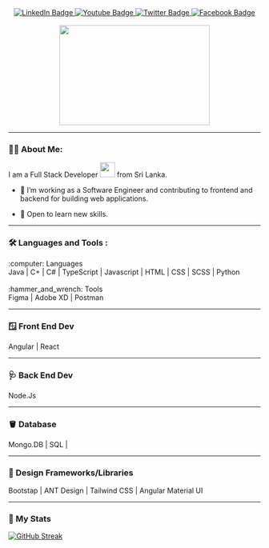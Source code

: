 
<div align="center" id="badges">
  <a href="https://www.linkedin.com/in/sasitha-dassanayake21/">
    <img src="https://img.shields.io/badge/LinkedIn-blue?style=for-the-badge&logo=linkedin&logoColor=white" alt="LinkedIn Badge"/>
  </a>
  <a href="your-youtube-URL">
    <img src="https://img.shields.io/badge/YouTube-red?style=for-the-badge&logo=youtube&logoColor=white" alt="Youtube Badge"/>
  </a>
  <a href="https://twitter.com/sasi_senizo">
    <img src="https://img.shields.io/badge/Twitter-blue?style=for-the-badge&logo=twitter&logoColor=white" alt="Twitter Badge"/>
  </a>
  <a href="https://www.facebook.com/sasitha.dassanayake/">
    <img src="https://img.shields.io/badge/Facebook-1877F2?style=for-the-badge&logo=facebook&logoColor=white" alt="Facebook Badge"/>
  </a>
</div>
 <div align="center"> 
  <img src="https://komarev.com/ghpvc/?username=Sasitha-SD&style=flat-square&color=blue" alt=""/>
</div> 
<br>
<div align="center">
  <img src="https://media.giphy.com/media/dWesBcTLavkZuG35MI/giphy.gif" width="300" height="200"/>
</div>

---

### :man_technologist: About Me: 

I am a Full Stack Developer <img src="https://media.giphy.com/media/WUlplcMpOCEmTGBtBW/giphy.gif" width="30"> from Sri Lanka.

- :telescope: I’m working as a Software Engineer and contributing to frontend and backend for building web applications.

- :seedling: Open to learn new skills.

<!-- - :zap: In my free time, I solve problems on HackerRank and read tech articles. -->


---

### :hammer_and_wrench: Languages and Tools :

<div>
:computer: Languages <br>
  Java | C+ | C# | TypeScript | Javascript | HTML | CSS | SCSS | Python
 </div>
  
<br>

<div>
:hammer_and_wrench: Tools  <br>
  Figma | Adobe XD | Postman 
</div>

---

### :window: Front End Dev  <br>
  Angular | React 

---
 
### :stethoscope: Back End Dev <br>
  Node.Js
  
--- 

### :bucket: Database <br>
  Mongo.DB | SQL | 
  
--- 

### :bricks: Design Frameworks/Libraries  <br>
  Bootstap | ANT Design | Tailwind CSS | Angular Material UI 
  
---

### :star2:   My Stats

[![GitHub Streak](http://github-readme-streak-stats.herokuapp.com?user=Sasitha-SD&theme=dark&date_format=j%20M%5B%20Y%5D)](https://git.io/streak-stats)


